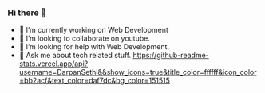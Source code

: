 ### Hi there 👋

- 🔭 I’m currently working on Web Development
- 👯 I’m looking to collaborate on youtube.
- 🤔 I’m looking for help with Web Development.
- 💬 Ask me about tech related stuff.
https://github-readme-stats.vercel.app/api?username=DarpanSethi&&show_icons=true&title_color=ffffff&icon_color=bb2acf&text_color=daf7dc&bg_color=151515
